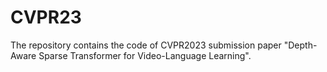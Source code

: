 # CVPR23
The repository contains the code of CVPR2023 submission paper "Depth-Aware Sparse Transformer for Video-Language Learning".
